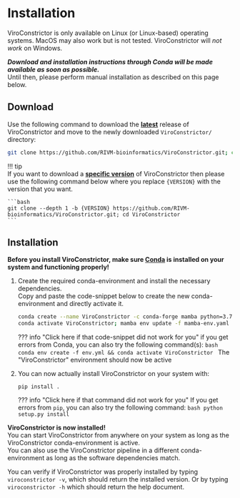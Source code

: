 # Installation

ViroConstrictor is only available on Linux (or Linux-based) operating systems. MacOS may also work but is not tested.
ViroConstrictor will *not work* on Windows.  

***Download and installation instructions through Conda will be made available as soon as possible.***  
Until then, please perform manual installation as described on this page below.

## Download

Use the following command to download the <u>**latest**</u> release of ViroConstrictor and move to the newly downloaded `ViroConstrictor/` directory:

```bash
git clone https://github.com/RIVM-bioinformatics/ViroConstrictor.git; cd ViroConstrictor
```

!!! tip  
    If you want to download a <u>**specific version**</u> of ViroConstrictor then please use the following command below where you replace `{VERSION}` with the version that you want.

    ```bash
    git clone --depth 1 -b {VERSION} https://github.com/RIVM-bioinformatics/ViroConstrictor.git; cd ViroConstrictor
    ```

## Installation

**Before you install ViroConstrictor, make sure [Conda](https://docs.conda.io/projects/conda/en/latest/index.html) is installed on your system and functioning properly!**

1. Create the required conda-environment and install the necessary dependencies.  
    Copy and paste the code-snippet below to create the new conda-environment and directly activate it.  
    ```bash
    conda create --name ViroConstrictor -c conda-forge mamba python=3.7; 
    conda activate ViroConstrictor; mamba env update -f mamba-env.yaml
    ```

    ??? info "Click here if that code-snippet did not work for you"
        if you get errors from Conda, you can also try the following command(s):
        ```bash
        conda env create -f env.yml && conda activate ViroConstrictor
        ```
    The "ViroConstrictor" environment should now be active  

2. You can now actually install ViroConstrictor on your system with:  
    ```
    pip install .
    ```

    ??? info "Click here if that command did not work for you"
        If you get errors from `pip`, you can also try the following command: 
        ```bash
        python setup.py install
        ```

**ViroConstrictor is now installed!**  
You can start ViroConstrictor from anywhere on your system as long as the ViroConstrictor conda-environment is active.  
You can also use the ViroConstrictor pipeline in a different conda-environment as long as the software dependencies match.

You can verify if ViroConstrictor was properly installed by typing `viroconstrictor -v`, which should return the installed version. Or by typing `viroconstrictor -h` which should return the help document.